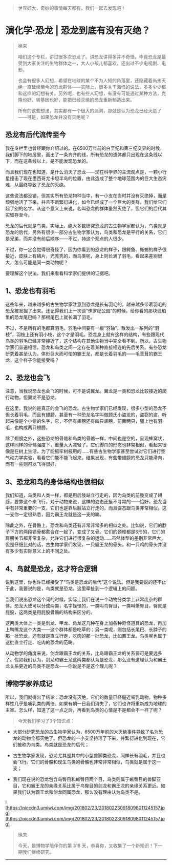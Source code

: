 > 世界好大，奇妙的事情每天都有，我们一起去发现吧！

# 演化学·恐龙 | 恐龙到底有没有灭绝？

> 徐来
> 
> 咱们这个专栏，讲过很多次恐龙了。讲恐龙讲得多并不奇怪，毕竟恐龙是最受到大家关注的生物群体之一，大人小孩儿都喜欢，还出过不少电视剧、电影。
> 
> 也会有很多人幻想，希望在地球的某个不为人知的角落里，还隐藏着尚未灭绝一直延续至今的恐龙群体——实际上，很多关于海怪的说法，多多少少都和这样的幻想有关。另外呢，也有些人幻想，有没有可能通过某种方法，克隆也好、转基因也好，能把已经灭绝的恐龙重新制造出来。
> 
> 所有的这些想法，其实都有一个很大的漏洞，那就是认为恐龙已经灭绝了——可是，如果恐龙并没有灭绝呢？

## 恐龙有后代流传至今

我在专栏里也曾经跟你介绍过的。在6500万年前的白垩纪和第三纪交界的时候，我们脚下的地层里，画出了一条齐齐的线，所有恐龙的遗体都只出现在这条线以下，而在这条线以上，是不能发现恐龙的。

而且我们现在也知道，是什么消灭了恐龙——现在科学界的主流观点是，一颗小行星撞击了现在墨西哥尤卡坦半岛的位置，由此造成了整个地球范围内的巨大生态灾难，从最终导致了恐龙的灭绝。

这些说法都没错，但其实所有恐龙物种当中，有一小支在当时并没有灭绝掉，而是顽强地活了下来，并且不断繁衍进化，如今已经成了一个巨大的类群。我们给它们起了别的名字。从这个意义上来说，名叫恐龙的群体虽然灭绝了，但它们的后代其实留存至今。

恐龙的后代就是鸟类。实际上，绝大多数研究恐龙的古生物学家都认为，鸟类就是恐龙的后代，另外有很少一部分古生物学家认为，鸟类和恐龙是平行的关系，它们是兄弟，而并没有前后顺序——不过，持这个观点的人很少。

不过，你一定会觉得很奇怪了，因为你看到的恐龙的样子，跟鳄鱼、蜥蜴的样子很接近，皮肤上有鳞片，光秃秃的，而鸟类呢，身上则长满了羽毛，看起来差别很大，怎么可能是同一类动物呢？

要理解这个说法，我们来看看科学家们提供的证据吧。

## 1、恐龙也有羽毛

这些年来，越来越多的古生物学家注意到恐龙是长有羽毛的。越来越多带着羽毛的恐龙被发掘了出来。还记得我们上一次谈“侏罗纪公园”的时候，给你看的那块琥珀里的恐龙尾巴吗？那根尾巴上就长满了羽毛。

不过，不是所有的毛都算羽毛。羽毛中间要有一根“羽轴”，散发出一系列的“羽枝”，羽枝上还有羽小枝，这个才是羽毛。恐龙身上就有这样的结构，有些跟现代鸟类的羽毛已经非常接近了，这个结构在其他生物当中完全看不到。所以，古生物学家们普遍相信，恐龙和鸟类之间一定存在着某种直接相连的先后关系。有些恐龙研究着甚至认为，体形巨大而可怕的霸王龙，都是长着羽毛的——毛茸茸的霸王龙，这个样子你能接受吗？

## 2、恐龙也会飞

注意，当我说恐龙也会飞的时候，可不是说翼龙。翼龙是一类和恐龙比较接近的爬行动物，但翼龙不是恐龙。

在这里，我说的是真正的会飞的恐龙。古生物学家们已经发现，很多小型的恐龙不但长着羽毛，而且有翅膀，甚至有一种恐龙名字叫做顾氏小盗龙的，盗窃的盗，听起来像是个小偷的名字，它，不但有翅膀还有四只翅膀，前面两只，腿上也有羽毛，也构成两只翅膀。

除了翅膀之外，这些恐龙的骨骼和鸟类的骨骼一样，中间也是空的，呈现蜂窝状，这样同样的骨骼强度下，重量大大减轻了。它们脚爪的形态也非常相似，看起来很像是在树上生活，为了能抓牢树枝用的……有些古生物学家甚至尝试对它们进行空气动力学实验，看看它们能不能飞起来。结果发现，有些带翅膀的恐龙只能滑向，而有一些则可以飞得很好。

## 3、恐龙和鸟的身体结构也很相似

我们知道，鸟类和人类一样，都是用后肢站立行走的，因为鸟类的前肢变成了翅膀，要靠这个来飞行。对于动物来说，这样的姿态还挺不寻常的——恰好，恐龙当中有非常重要的一支，它们也是靠后肢站立行走的，而且姿态跟鸟类非常相似。这一支你一定很熟悉，因为霸王龙就是这一支的嘛。

除此之外，在骨骼上，恐龙和鸟类还有非常非常多的相似之处。比如说，它们的脖子下方的两段锁骨都愈合在一起了，变成了叉骨。它们的颈椎都是S形的，它们的肩膀关节都非常复杂，允许它们进行很复杂的运动……虽然体型的差别非常巨大，但是仔细比对的话，古生物学家们发现，一只霸王龙的骨头，和一只鸡的骨头并没有多少有实际意义上的不同之处。

## 4、鸟就是恐龙，这才符合逻辑

说到这里，你也许已经接受了“鸟类是恐龙的后代”这个说法。但是我要说的还不止于此，我要说的是，鸟类就是恐龙。这里牵扯到一个逻辑上的问题。

当我们说出恐龙这个词的时候，实际上我们在说一个动物分类学上非常庞杂的群体。恐龙大致可以分成两类，名字怪怪的，一类叫鸟臀目，一类叫蜥臀目，臀就是屁股，这两类是用屁股骨骼的结构来区分的。

这两类大体上一类是剑龙、甲龙、角龙这几种在身上加各种奇怪道具的恐龙，再加上鸭嘴龙这个大类——这个群体都是吃草的；另一类呢，则包括长尾巴、长脖子的那一批恐龙，还有就是直立行走，吃肉的那一批恐龙，比如霸王龙。鸟类呢也属于这批直立行走、吃肉的恐龙的范畴。

从动物学的角度来说，剑龙跟霸王龙的关系，比鸟跟霸王龙的关系要可是要远多了。假如我们认为，剑龙和霸王龙这两类都认为是恐龙，那么没有道理认为和霸王龙关系更近的鸟类不是恐龙——你说是不是这个理儿呢？

## 博物学家养成记

所以，我们就得出了结论：恐龙没有灭绝，它们的数量已经逼近哺乳动物，物种多样性几乎是哺乳类的两倍。如果有朝一日我们消失了，它们也许将重新成为地球的主宰。怎么样，知道了这一点之后，再看到鸟类的心情是不是都会不一样了呢？

> 今天我们学习了3个知识点：

* 大部分研究恐龙的古生物学家认为，6500万年前的大灭绝事件导致了名为恐龙的动物全都灭绝了。但恐龙的一小支坚持活了下来，并繁衍进化到现在，它们被称为鸟类。鸟类就是恐龙的后代；

* 古生物学家发现，恐龙尤其是其中的小型兽脚类恐龙，同样长有羽毛，并且也会飞行。它们的骨骼和现生鸟类的骨骼也非常非常相似，鸟类就是属于这一支；

* 我们现在说的恐龙包含鸟臀目和蜥臀目两个目，鸟类则属于蜥臀目的兽脚亚目，它和霸王龙的亲缘关系比属于鸟臀目的剑龙和霸王龙的亲缘关系更近。如果我们认为霸王龙和剑龙同属恐龙，那么没有理由认为鸟类不是。

![https://piccdn3.umiwi.com/img/201802/23/201802230918098011245157.jpg](https://piccdn3.umiwi.com/img/201802/23/201802230918098011245157.jpg)

> 徐来
> 
> 今天，是博物学陪伴你的第 318 天，恭喜你，又收集了一个新知识！下一期我们继续研究。

---
